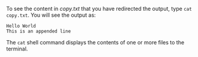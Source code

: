 <!--title={cat - View the Content of Files}-->

<!--badges={Tinkerer: 5}--> 

<!--concepts={View the Content of Files}--> 

To see the content in *copy.txt* that you have redirected the output, type `cat copy.txt`. You will see the output as:

```
Hello World
This is an appended line
```

The `cat` shell command displays the contents of one or more files to the terminal.
